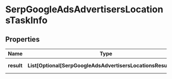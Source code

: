 # SerpGoogleAdsAdvertisersLocationsTaskInfo


## Properties

| Name | Type | Description | Notes |
|------------ | ------------- | ------------- | -------------|
**result** | **List[Optional[SerpGoogleAdsAdvertisersLocationsResultInfo]]** | array of results |[optional]|